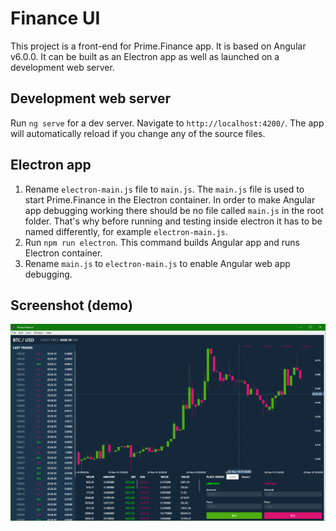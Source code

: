 # Finance UI

This project is a front-end for Prime.Finance app. It is based on Angular v6.0.0.
It can be built as an Electron app as well as launched on a development web server.

## Development web server

Run `ng serve` for a dev server. Navigate to `http://localhost:4200/`. The app will automatically reload if you change any of the source files.

## Electron app

1. Rename `electron-main.js` file to `main.js`. 
The `main.js` file is used to start Prime.Finance in the Electron container. In order to make Angular app debugging working there should be no file called `main.js` in the root folder. That's why before running and testing inside electron it has to be named differently, for example `electron-main.js`.
2. Run `npm run electron`.
This command builds Angular app and runs Electron container.
3. Rename `main.js` to `electron-main.js` to enable Angular web app debugging.

## Screenshot (demo)

![Prime.Finance demo inside Electron container](https://raw.githubusercontent.com/hitchhiker/prime/master/Ext/Prime.Finance.Client/finance-ui/sc-electron-1.png)
